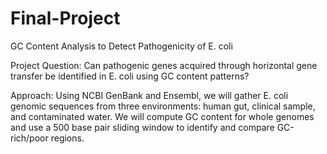 # Final-Project
GC Content Analysis to Detect Pathogenicity of E. coli

Project Question: Can pathogenic genes acquired through horizontal gene transfer be identified in E. coli using GC content patterns? 


Approach: Using NCBI GenBank and Ensembl, we will gather E. coli genomic sequences from three environments: human gut, clinical sample, and contaminated water. We will compute GC content for whole genomes and use a 500 base pair sliding window to identify and compare GC-rich/poor regions. 
